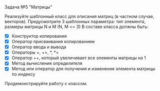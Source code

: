 Задача №5
"Матрицы"

Реализуйте шаблонный класс для описания матриц (в частном случае, векторов). Предусмотрите 3 шаблонных параметра: тип элемента, размеры матрицы N и M (N, M <= 3)
В составе класса должны быть:
- [x] Конструктор копирования
- [x] Оператор присваивания копированием
- [x] Оператор ввода и вывода
- [x] Операторы +, +=, *, *=
- [x] Оператор ++, который увеличивает все элементы матрицы на 1
- [x] Метод вычисления определителя
- [x] Метод или оператор для получения и изменения элемента матрицы по индексу

Продемонстрируйте работу с классом.
